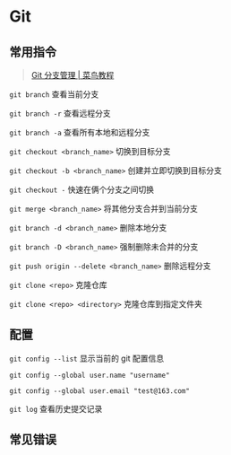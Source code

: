 # Git

## 常用指令

> [Git 分支管理 | 菜鸟教程](http://runoob.com/git/git-branch.html)

`git branch` 查看当前分支

`git branch -r` 查看远程分支

`git branch -a` 查看所有本地和远程分支

`git checkout <branch_name>` 切换到目标分支

`git checkout -b <branch_name>` 创建并立即切换到目标分支

`git checkout -` 快速在俩个分支之间切换

`git merge <branch_name>` 将其他分支合并到当前分支

`git branch -d <branch_name>` 删除本地分支

`git branch -D <branch_name>` 强制删除未合并的分支

`git push origin --delete <branch_name>` 删除远程分支

`git clone <repo>` 克隆仓库

`git clone <repo> <directory>` 克隆仓库到指定文件夹

## 配置

`git config --list` 显示当前的 git 配置信息

`git config --global user.name "username"`

`git config --global user.email "test@163.com"`

`git log` 查看历史提交记录


## 常见错误